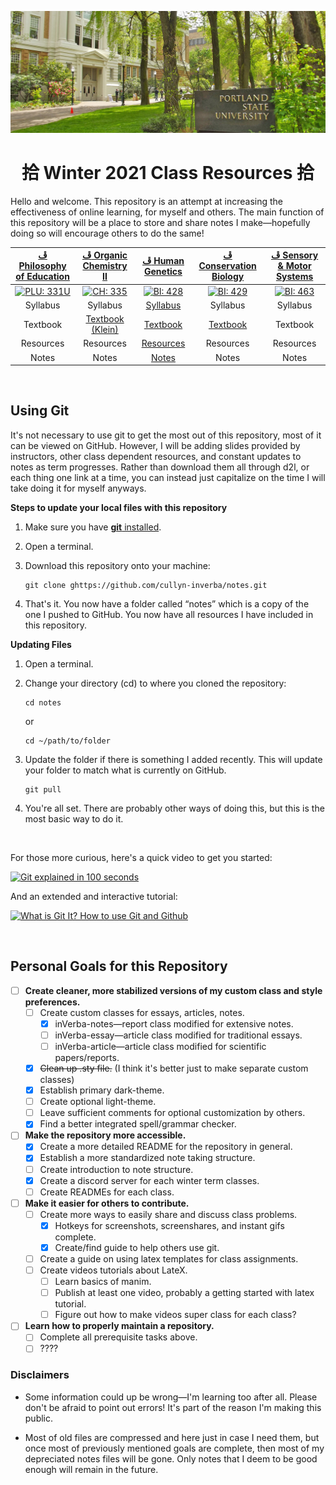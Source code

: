 ![Portland State University](assets/images/psu.jpg)

<center> <h1>拾 Winter 2021 Class Resources 拾 </h1></center>
 
Hello and welcome. This repository is an attempt at increasing the effectiveness of online learning, for myself and others. The main function of this repository will be a place to store and share notes I make&mdash;hopefully doing so will encourage others to do the same!

<center> 

|[ﭮ Philosophy of Education](https://discord.gg/FwJzW8WGAS)| [ﭮ Organic Chemistry II](https://discord.gg/MDR7ze9p2m) | [ﭮ Human Genetics](https://discord.gg/JHGNjnSdbB) | [ﭮ Conservation Biology](https://discord.gg/r7jkUHNC6b) | [ﭮ Sensory & Motor Systems](https://discord.gg/PSTgxwwJ2N) |
|:---:|:---:|:---:|:---:|:---:|
|[![PLU: 331U](assets/images/phl-331U.ico)](https://discord.gg/FwJzW8WGAS "Join PHL: 331U Discord Server 🥳")|[![CH: 335](assets/images/ch-335.ico)](https://discord.gg/MDR7ze9p2m "Join CH: 335 Discord Server 🥳")|[![BI: 428](assets/images/bi-428.ico)](https://discord.gg/JHGNjnSdbB "Join BI: 428 Discord Server 🥳")|[![BI: 429](assets/images/bi-429.ico)](https://discord.gg/r7jkUHNC6b "Join BI: 429 Discord Server 🥳")|[![BI: 463](assets/images/bi-463.ico)](https://discord.gg/PSTgxwwJ2N "Join BI: 463 Discord Server 🥳")|
|Syllabus|Syllabus|[Syllabus](bi-428/Human-Genetics-W21.pdf)|Syllabus|Syllabus|
|Textbook|[Textbook (Klein)](https://1lib.us/book/2929062/c615a5)|[Textbook](https://1lib.us/book/2655250/afad73)|[Textbook](https://1lib.us/book/9325117/c16dec)|Textbook|
|Resources|Resources|[Resources](/bi-428)|Resources|Resources|
|Notes|Notes|[Notes](/bi-428/bi-428.pdf)|Notes|Notes|

</center>

<br>

## Using Git

It's not necessary to use git to get the most out of this repository, most of it can be viewed on GitHub. However, I will be adding slides provided by instructors, other class dependent resources, and constant updates to notes as term progresses. Rather than download them all through d2l, or each thing one link at a time, you can instead just capitalize on the time I will take doing it for myself anyways. 

**Steps to update your local files with this repository**

1. Make sure you have [**git** installed](https://git-scm.com/book/en/v2/Getting-Started-Installing-Git).  
2. Open a terminal.  
3. Download this repository onto your machine:

    ```
    git clone ghttps://github.com/cullyn-inverba/notes.git
    ```
4. That's it. You now have a folder called &ldquo;notes&rdquo; which is a copy of the one I pushed to GitHub. You now have all resources I have included in this repository. 

**Updating Files**

1. Open a terminal.
2. Change your directory (cd) to where you cloned the repository:

    ```
    cd notes
    ```
    or

    ```
    cd ~/path/to/folder
    ```
3. Update the folder if there is something I added recently. This will update your folder to match what is currently on GitHub. 
    ```
    git pull
    ```
4. You're all set. There are probably other ways of doing this, but this is the most basic way to do it.

<br>

For those more curious, here's a quick video to get you started: 

[![Git explained in 100 seconds](http://img.youtube.com/vi/hwP7WQkmECE/0.jpg)](http://www.youtube.com/watch?v=hwP7WQkmECE "Git Explained in 100 Seconds")

And an extended and interactive tutorial:

[![What is Git It? How to use Git and Github](http://img.youtube.com/vi/HkdAHXoRtos/0.jpg)](http://www.youtube.com/watch?v=HkdAHXoRtos "What is Git It? How to use Git and Github")

<br>

## Personal Goals for this Repository

- [ ] **Create cleaner, more stabilized versions of my custom class and style preferences.**
    - [ ] Create custom classes for essays, articles, notes.
        - [x] inVerba-notes&mdash;report class modified for extensive notes.
        - [ ] inVerba-essay&mdash;article class modified for traditional essays.
        - [ ] inVerba-article&mdash;article class modified for scientific papers/reports.
    - [x] ~~Clean up .sty file.~~ (I think it's better just to make separate custom classes)
    - [x] Establish primary dark-theme.
    - [ ] Create optional light-theme.
    - [ ] Leave sufficient comments for optional customization by others.
    - [x] Find a better integrated spell/grammar checker.
- [ ] **Make the repository more accessible.**
    - [x] Create a more detailed README for the repository in general.
    - [x] Establish a more standardized note taking structure.
    - [ ] Create introduction to note structure.
    - [x] Create a discord server for each winter term classes.
    - [ ] Create READMEs for each class.
- [ ] **Make it easier for others to contribute.**
    - [ ] Create more ways to easily share and discuss class problems.
        - [x] Hotkeys for screenshots, screenshares, and instant gifs complete.
        - [x] Create/find guide to help others use git.
    - [ ] Create a guide on using latex templates for class assignments.
    - [ ] Create videos tutorials about LateX.
        - [ ] Learn basics of manim.
        - [ ] Publish at least one video, probably a getting started with latex tutorial.
        - [ ] Figure out how to make videos super class for each class?
- [ ] **Learn how to properly maintain a repository.**
    - [ ] Complete all prerequisite tasks above.
    - [ ] ????

### Disclaimers

- Some information could up be wrong&mdash;I'm learning too after all. Please don't be afraid to point out errors! It's part of the reason I'm making this public.

- Most of old files are compressed and here just in case I need them, but once most of previously mentioned goals are complete, then most of my depreciated notes files will be gone. Only notes that I deem to be good enough will remain in the future.
